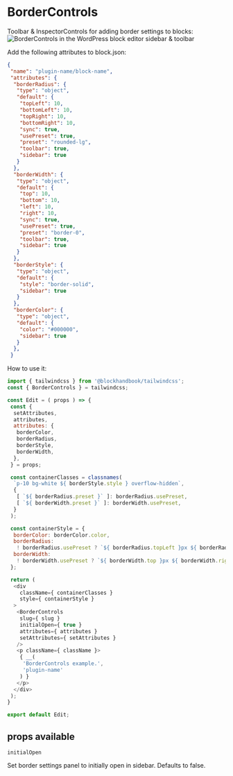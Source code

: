 
# BorderControls

Toolbar & InspectorControls for adding border settings to blocks:
![BorderControls in the WordPress block editor sidebar & toolbar](https://blockhandbook.com/wp-content/uploads/2020/05/Copy-of-BorderControls-Screenshot.png)

Add the following attributes to block.json:

```json
{
 "name": "plugin-name/block-name",
 "attributes": {
  "borderRadius": {
   "type": "object",
   "default": {
    "topLeft": 10,
    "bottomLeft": 10,
    "topRight": 10,
    "bottomRight": 10,
    "sync": true,
    "usePreset": true,
    "preset": "rounded-lg",
    "toolbar": true,
    "sidebar": true
   }
  },
  "borderWidth": {
   "type": "object",
   "default": {
    "top": 10,
    "bottom": 10,
    "left": 10,
    "right": 10,
    "sync": true,
    "usePreset": true,
    "preset": "border-0",
    "toolbar": true,
    "sidebar": true
   }
  },
  "borderStyle": {
   "type": "object",
   "default": {
    "style": "border-solid",
    "sidebar": true
   }
  },
  "borderColor": {
   "type": "object",
   "default": {
    "color": "#000000",
    "sidebar": true
   }
  },
 }
```

How to use it:

```javascript
import { tailwindcss } from '@blockhandbook/tailwindcss';
const { BorderControls } = tailwindcss;

const Edit = ( props ) => {
 const {
  setAttributes,
  attributes,
  attributes: {
   borderColor,
   borderRadius,
   borderStyle,
   borderWidth,
  },
 } = props;

 const containerClasses = classnames(
  `p-10 bg-white ${ borderStyle.style } overflow-hidden`,
  {
   [ `${ borderRadius.preset }` ]: borderRadius.usePreset,
   [ `${ borderWidth.preset }` ]: borderWidth.usePreset,
  }
 );

 const containerStyle = {
  borderColor: borderColor.color,
  borderRadius:
   ! borderRadius.usePreset ? `${ borderRadius.topLeft }px ${ borderRadius.topRight }px ${ borderRadius.bottomRight }px ${ borderRadius.bottomLeft }px` : null,
  borderWidth:
   ! borderWidth.usePreset ? `${ borderWidth.top }px ${ borderWidth.right }px ${ borderWidth.bottom }px ${ borderWidth.left }px` : null,
 };

 return (
  <div
    className={ containerClasses }
    style={ containerStyle }
  >
   <BorderControls
    slug={ slug }
    initialOpen={ true }
    attributes={ attributes }
    setAttributes={ setAttributes }
   />
   <p className={ className }>
    { __(
     'BorderControls example.',
     'plugin-name'
    ) }
   </p>
  </div>
 );
}

export default Edit;
```

## props available

```text
initialOpen
```

Set border settings panel to initially open in sidebar.  Defaults to false.
